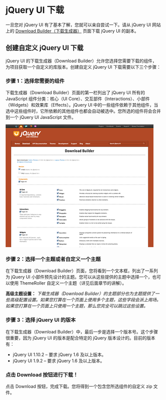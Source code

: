 # jQuery UI 下载

一旦您对 jQuery UI 有了基本了解，您就可以亲自尝试一下。请从 jQuery UI 网站上的 [Download Builder（下载生成器）](//jqueryui.com/download/) 页面下载 jQuery UI 的副本。

## 创建自定义 jQuery UI 下载

jQuery UI 的下载生成器（Download Builder）允许您选择您需要下载的组件，为项目获取一个自定义的库版本。创建自定义 jQuery UI 下载需要以下三个步骤：

### 步骤 1：选择您需要的组件

下载生成器（Download Builder）页面的第一栏列出了 jQuery UI 所有的 JavaScript 组件分类：核心（UI Core）、交互部件（Interactions）、小部件（Widgets）和效果库（Effects）。jQuery UI 中的一些组件依赖于其他组件，当选中这些组件时，它所依赖的其他组件也都会自动被选中。您所选的组件将会合并到一个 jQuery UI JavaScript 文件。

![下载生成器](img/configure.png)

### 步骤 2：选择一个主题或者自定义一个主题

在下载生成器（Download Builder）页面，您将看到一个文本框，列出了一系列为 jQuery UI 小部件预先设计的主题。您可以从这些提供的主题中选择一个，也可以使用 ThemeRoller 自定义一个主题（详见后面章节的讲解）。

**高级主题设置：** _下载生成器（Download Builder）的主题部分也为主题提供了一些高级配置设置。如果您打算在一个页面上使用多个主题，这些字段会派上用场。如果您打算在一个页面上只使用一个主题，那么您完全可以跳过这些设置。_

### 步骤 3：选择 jQuery UI 的版本

在下载生成器（Download Builder）中，最后一步是选择一个版本号。这个步骤很重要，因为 jQuery UI 的版本是配合特定的 jQuery 版本设计的。目前的版本有：

*   jQuery UI 1.10.2 – 要求 jQuery 1.6 及以上版本。
*   jQuery UI 1.9.2 – 要求 jQuery 1.6 及以上版本。

### 点击 Download 按钮进行下载！

点击 Download 按钮，完成下载。您将得到一个包含您所选组件的自定义 zip 文件。

